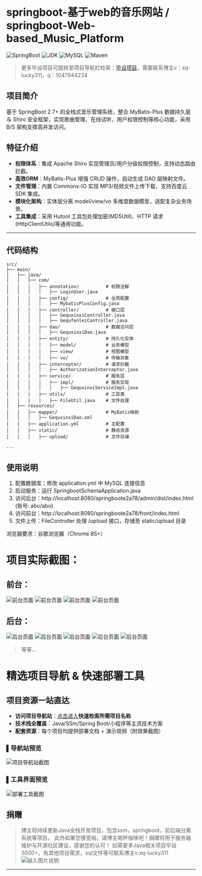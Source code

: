 # springboot-基于web的音乐网站 / springboot-Web-based_Music_Platform

![SpringBoot](https://img.shields.io/badge/SpringBoot-2.7+-brightgreen)
![JDK](https://img.shields.io/badge/JDK-1.8+-blue)
![MySQL](https://img.shields.io/badge/MySQL-5.7+-teal)
![Maven](https://img.shields.io/badge/Maven-3.6+-red)

> 更多毕设项目可跳转至项目导航栏检索：[毕设项目](http://sysadmin.3vfree.vip)，需要联系博主v：xq-lucky311，q：1047944234

## 项目简介  
基于 SpringBoot 2.7+ 的全栈式音乐管理系统，整合 MyBatis-Plus 数据持久层与 Shiro 安全框架，实现歌曲管理、在线试听、用户权限控制等核心功能，采用 B/S 架构支撑高并发访问。

## 特征介绍  
- **权限体系**：集成 Apache Shiro 实现管理员/用户分级权限控制，支持动态路由拦截。  
- **高效ORM**：MyBatis-Plus 增强 CRUD 操作，自动生成 DAO 层映射文件。  
- **文件管理**：内置 Commons-IO 实现 MP3/视频文件上传下载，支持百度云 SDK 集成。  
- **模块化架构**：实体层分离 model/view/vo 多维度数据模型，适配复杂业务场景。  
- **工具集成**：采用 Hutool 工具包处理加密(MD5Util)、HTTP 请求(HttpClientUtils)等通用功能。  

---

## 代码结构 
```
src/
├── main/
│   ├── java/
│   │   ├── com/
│   │   │   ├── annotation/          # 权限注解
│   │   │   │   ├── LoginUser.java
│   │   │   ├── config/              # 全局配置
│   │   │   │   ├── MybatisPlusConfig.java
│   │   │   ├── controller/          # 接口层
│   │   │   │   ├── GequxinxiController.java
│   │   │   │   ├── GequfenleiController.java
│   │   │   ├── dao/                 # 数据访问层
│   │   │   │   ├── GequxinxiDao.java
│   │   │   ├── entity/              # 持久化实体
│   │   │   │   ├── model/           # 业务模型
│   │   │   │   ├── view/            # 视图模型  
│   │   │   │   ├── vo/              # 传输对象
│   │   │   ├── interceptor/         # 请求拦截
│   │   │   │   ├── AuthorizationInterceptor.java
│   │   │   ├── service/             # 服务层
│   │   │   │   ├── impl/            # 服务实现
│   │   │   │   │   ├── GequxinxiServiceImpl.java
│   │   │   ├── utils/               # 工具类
│   │   │   │   ├── FileUtil.java    # 文件处理
│   ├── resources/
│   │   ├── mapper/                  # MyBatis映射
│   │   │   ├── GequxinxiDao.xml
│   │   ├── application.yml          # 主配置
│   │   ├── static/                  # 静态资源
│   │   │   ├── upload/              # 文件存储

---
```
## 使用说明
1. 配置数据库：修改 application.yml 中 MySQL 连接信息
2. 启动服务：运行 SpringbootSchemaApplication.java
3. 访问后台：http://localhost:8080/springboote2a78/admin/dist/index.html (账号: abo/abo)
4. 访问前台：http://localhost:8080/springboote2a78/front/index.html
5. 文件上传：FileController 处理 /upload 接口，存储至 static/upload 目录

浏览器要求：谷歌浏览器（Chrome 85+）


# 项目实际截图：

## 前台：
![前台页面](xx/prefix/1.png)
![前台页面](xx/prefix/2.png)
![前台页面](xx/prefix/3.png)
![前台页面](xx/prefix/4.png)

## 后台：
![后台页面](xx/suffix/1.png)
![后台页面](xx/suffix/2.png)
![后台页面](xx/suffix/3.png)
![后台页面](xx/suffix/4.png)
![后台页面](xx/suffix/5.png)

> 等等...

# 精选项目导航 & 快速部署工具
## 项目资源一站直达
- ​**访问项目导航站**：[点击进入](http://sysadmin.3vfree.vip)**快速检索所需项目名称**
- ​**技术栈全覆盖**：Java/SSm/Spring Boot/小程序等主流技术方案
- ​**配套资源**：每个项目均提供部署文档 + 演示视频（附效果截图）

### ▌导航站预览
![项目导航站截图](项目检索工具.png)

### ▌工具界面预览
![部署工具截图](一键部署工具.png)

## 捐赠
> 博主将持续更新Java全栈开发项目，包含ssm，springboot，前后端分离系统等项目。
> 此外如果您够宽裕，请博主喝杯咖啡吧！捐赠将用于服务器维护与开源社区建设，感谢您的认可！
> 如需更多Java相关项目毕设3000+，有其他项目需求，sql文件等可联系博主v:xq-lucky311
![输入图片说明](%E7%91%9E%E5%B9%B8%EF%BC%81%E7%91%9E%E5%B9%B8%EF%BC%81.png)
---
